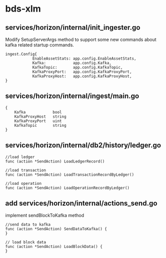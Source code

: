 # bds-xlm
## services/horizon/internal/init_ingester.go
Modify SetupServerArgs method to support some new commands about kafka related startup commands.

```
ingest.Config{
			EnableAssetStats: app.config.EnableAssetStats,
			Kafka:            app.config.Kafka,
			KafkaTopic:       app.config.KafkaTopic,
			KafkaProxyPort:   app.config.KafkaProxyPort,
			KafkaProxyHost:   app.config.KafkaProxyHost,
}
```

## services/horizon/internal/ingest/main.go

```
{
	Kafka            bool
	KafkaProxyHost   string
	KafkaProxyPort   uint
	KafkaTopic       string
}
```

## services/horizon/internal/db2/history/ledger.go

```
//load ledger
func (action *SendAction) LoadLedgerRecord() 

//load transaction
func (action *SendAction) LoadTransactionRecordByLedger() 

//load operation
func (action *SendAction) LoadOperationRecordByLedger() 
```

## add services/horizon/internal/actions_send.go
implement sendBlockToKafka method

```
//send data to kafka
func (action *SendAction) SendDataToKafka() {
}

// load block data
func (action *SendAction) LoadBlockData() {
}
```
